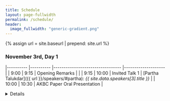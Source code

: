 ```yaml
---
title: Schedule
layout: page-fullwidth
permalink: /schedule/
header:
  image_fullwidth: "generic-gradient.png"
---
```


{% assign url = site.baseurl | prepend: site.url %}

### November 3rd, Day 1

|----------	|----------	|---------------------------------	|--------------------	|
| 9:00     	| 9:15     	| Opening Remarks                 	|                    	|
| 9:15     	| 10:00     | Invited Talk 1                  	| [Partha Talukdar]({{ url }}/speakers/#partha): *{{ site.data.speakers[3].title }}*         	|
| 10:00     | 10:30    	| AKBC Paper Oral Presentation     	|  <details>[How Optimal is Greedy Decoding for Extractive Question Answering?]({{ url }}/papers/17_how_optimal_is_greedy_decoding) <br /> Or Castel, Ori Ram, Avia Efrat, Omer Levy <br /><br /> [CascadER: Cross-Modal Cascading for Knowledge Graph Link Prediction]({{ url }}/papers/20_cascader_cross_modal_cascading) <br /> Tara Safavi, Doug Downey, Tom Hope                 |
| 10:30    	| 11:00    	| *Morning Coffee Break*          	|                    	|
| 11:00    	| 11:45   	| Invited Talk 2                  	| [Jessie Tennenbaum]({{ url }}/speakers/#jessie): *{{ site.data.speakers[8].title }}* 	|
| 11:45    	|  1:15   	| *Lunch Break*                    	|                     |
|  1:15     |  2:00    	| Invited Talk 3 (Virtual)         	| [Jason Eisner]({{ url }}/speakers/#eisner): *{{ site.data.speakers[1].title }}* 	|
|  2:00    	|  3:00   	| AKBC Virtual Poster Session   	|  <details>[A Study of Zero-shot Adaptation with Commonsense Knowledge]({{ url }}/papers/3_a_study_of_zero_shot_adaptatio) <br /> Jiarui Zhang, Filip Ilievski, Kaixin Ma, Jonathan Francis, Alessandro Oltramari <br /><br /> [Few-Shot Inductive Learning on Temporal Knowledge Graphs using Concept-Aware Information]({{ url }}/papers/6_few_shot_inductive_learning_on) <br /> Zifeng Ding, Jingpei Wu, Bailan He, Yunpu Ma, Zhen Han, Volker Tresp  <br /><br /> [Open-World Taxonomy and Knowledge Graph Co-Learning]({{ url }}/papers/11_open_world_taxonomy_and_knowle) <br /> Jiaying Lu, Carl Yang    <br /><br /> [Building Knowledge Graphs of Experientially Related Concepts]({{ url }}/papers/13_building_knowledge_graphs_of_e) <br /> Wenjie Yang, Xiaojuan Ma <br /><br />[Bending the Future: Autoregressive Modeling of Temporal Knowledge Graphs in Curvature-Variable Hyperbolic Spaces]({{ url }}/papers/18_bending_the_future_autoregress) <br /> Jihoon Sohn, Mingyu Derek Ma, Muhao Chen <br /><br /> [Decoupling Knowledge from Memorization: Retrieval-augmented Prompt Learning](https://arxiv.org/abs/2205.14704) <br /> Xiang Chen, Lei Li, Ningyu Zhang, Xiaozhuan Liang, Shumin Deng, Chuanqi Tan, Fei Huang, Luo Si, Huajun Chen  <br /><br /> [DeepKE: A Deep Learning Based Knowledge Extraction Toolkit for Knowledge Base Population](https://arxiv.org/abs/2201.03335) <br /> Ningyu Zhang, Xin Xu, Liankuan Tao, Haiyang Yu, Hongbin Ye, Shuofei Qiao, Xin Xie, Xiang Chen, Zhoubo Li, Lei Li, Xiaozhuan Liang, Yunzhi Yao, Shumin Deng, Peng Wang, Wen Zhang, Guozhou Zheng     <br /><br /> [Commonsense Knowledge Salience Evaluation with a Benchmark Dataset in E-commerce](https://arxiv.org/abs/2205.10843) <br /> Yincen Qu, Ningyu Zhang, Hui Chen, zelin dai, Zezhong Xu, Chengming Wang, QIANG CHEN <br /><br /> [Towards Realistic Low-resource Relation Extraction: A Benchmark with Empirical Baseline Study](https://arxiv.org/abs/2210.10678) <br /> Xin Xu, Xiang Chen, Ningyu Zhang, Xin Xie, Xi Chen  <br /><br /> [Generative Multi-hop Retrieval](https://arxiv.org/abs/2204.13596) <br /> Hyunji Lee, Sohee Yang, Hanseok Oh, Minjoon Seo     <br /><br /> [Schema-Guided Event Graph Completion]({{ url }}/papers/4_schema_guided_event_graph_comp) <br /> Hongwei Wang, Zixuan Zhang, Sha Li, Jiawei Han, Yizhou Sun, Hanghang Tong, Joseph Olive, Heng Ji <br /><br /> [Knowledge Base Question Answering: A Semantic Parsing Perspective]({{ url }}/papers/23_knowledge_base_question_answer) <br /> Yu Gu, Vardaan Pahuja, Gong Cheng, Yu Su  <br /><br /> [ArcaneQA: Dynamic Program Induction and Contextualized Encoding for Knowledge Base Question Answering](https://arxiv.org/abs/2204.08109) <br /> Yu Gu, Yu Su  <br /><br /> [KAMEL: Knowledge Analysis with Multitoken Entities in Language Models ]({{ url }}/papers/15_kamel_knowledge_analysis_with_) <br /> Jan-Christoph Kalo, Leandra Fichtel                      |
|  3:00    	|  3:30    	| *Afternoon Coffee Break*         	|                    	|
|  3:30    	|  4:15     | Invited Talk 4                  	| [Yordan Zaykov]({{ url }}/speakers/#zaykov): *{{ site.data.speakers[6].title }}*         	|
|  4:15     |  5:00     | Invited Talk 5 (Virtual)         	| [Dipanjan Das]({{ url }}/speakers/#dipanjan): *{{ site.data.speakers[0].title }}*         	|

### November 4th, Day 2

|----------	|----------	|---------------------------------	|--------------------	|
| 9:00     	| 9:45     | Invited Talk 6                  	| [Tom Hope]({{ url }}/speakers/#hope): *{{ site.data.speakers[7].title }}*	|
| 9:45     | 10:30    	| Invited Talk 7                  	| [Angeliki Lazaridou]({{ url }}/speakers/#Angeliki): *{{ site.data.speakers[4].title }}*         	|
| 10:30    	| 11:00    	| *Morning Coffee Break*          	|                    	|
| 11:00    	| 12:15   	| AKBC In Person Paper Poster Session     	|  <details> [Few-Shot Inductive Learning on Temporal Knowledge Graphs using Concept-Aware Information]({{ url }}/papers/6_few_shot_inductive_learning_on) <br /> Zifeng Ding, Jingpei Wu, Bailan He, Yunpu Ma, Zhen Han, Volker Tresp  <br /><br /> [Understanding Distantly Supervised Relation Extraction through Semantic Error Analysis]({{ url }}/papers/14_understanding_distantly_superv) <br /> Jan-Christoph Kalo, Benno Kruit, Stefan Schlobach    <br /><br /> [Pseudo-Riemannian Embedding Models for Multi-Relational Graph Representations]({{ url }}/papers/12_pseudo_riemannian_embedding_mo) <br /> Saee Gopal Paliwal, Angus Brayne, Benedek Fabian, Maciej Wiatrak, Aaron Sim <br /><br /> [KAMEL: Knowledge Analysis with Multitoken Entities in Language Models ]({{ url }}/papers/15_kamel_knowledge_analysis_with_) <br /> Jan-Christoph Kalo, Leandra Fichtel  <br /><br /> [Gollum: A Gold Standard for Large Scale Multi Source Knowledge Graph Matching]({{ url }}/papers/16_gollum_a_gold_standard_for_lar) <br /> Sven Hertling, Heiko Paulheim     <br /><br /> [Training Vision-Language Models with Less Bimodal Supervision]({{ url }}/papers/21_training_vision_language_model) <br /> Elad Segal, Ben Bogin, Jonathan Berant <br /><br /> [A Systematic Investigation of KB-Text Embedding Alignment at Scale](https://aclanthology.org/2021.acl-long.139.pdf) <br /> Vardaan Pahuja, Yu Gu, Wenhu Chen, Mehdi Bahrami, Lei Liu, Wei-Peng Chen, Yu Su  <br /><br /> [UnCommonSense: Informative Negative Knowledge about Everyday Concepts](https://deepai.org/publication/uncommonsense-informative-negative-knowledge-about-everyday-concepts) <br /> Hiba Arnaout, Simon Razniewski, Gerhard Weikum, Jeff Z. Pan     <br /><br /> [Discovering Fine-Grained Semantics in Knowledge Graph Relations](https://arxiv.org/abs/2202.08917) <br /> Nitisha Jain, Ralf Krestel <br /><br /> [Learning Proof Path Selection Policies in Neural Theorem Proving](http://ceur-ws.org/Vol-3212/paper5.pdf) <br /> Matthew Morris, Pasquale Minervini, Phil Blunsom  <br /><br /> [Meta-Learning a Cross-lingual Manifold for Semantic Parsing](https://arxiv.org/abs/2209.12577) <br /> Tom Sherborne, Mirella Lapata    <br /><br /> [CODEC: Complex Document and Entity Collection](https://arxiv.org/abs/2205.04546?context=cs) <br /> Iain Mackie, Paul Owoicho, Carlos Gemmell, Sophie Fischer, Sean MacAvaney, Jeff Dalton <br /><br /> [Start Small, Think Big: On Hyperparameter Optimization for Large-Scale Knowledge Graph Embeddings](https://arxiv.org/abs/2207.04979) <br /> Adrian Kochsiek, Fritz Niesel, Rainer Gemulla  <br /><br />                       |
| 12:15    	|  1:45   	| *Lunch Break*                    	|                     |
|  1:45     |  2:30    	| Invited Talk 8                  	| [Stephan Lewandowsky]({{ url }}/speakers/#lewandowsky): *{{ site.data.speakers[5].title }}* 	|
|  2:30    	|  3:15   	| AKBC Paper Award Session         	| <details>[Entity-Centric Query Refinement]({{ url }}/papers/19_entity_centric_query_refinemen) <br /> David Wadden, Nikita Gupta, Kenton Lee, Kristina Toutanova <br /><br /> [Few-Shot Inductive Learning on Temporal Knowledge Graphs using Concept-Aware Information]({{ url }}/papers/6_few_shot_inductive_learning_on) <br /> Zifeng Ding, Jingpei Wu, Bailan He, Yunpu Ma, Zhen Han, Volker Tresp  <br /><br /> [Supervised Relation Classification as Two-way Span-Prediction]({{ url }}/papers/Supervised_Relation_Classification_as_Two_way_Span_Prediction_AKBC) <br /> Amir David Nissan Cohen, Shachar Rosenman, Yoav Goldberg                    |
|  3:15    	|  3:45    	| *Afternoon Coffee Break*         	|                    	|
|  3:45    	|  4:30     | Invited Talk 9 (Virtual)        	| [Douwe Kiela]({{ url }}/speakers/#douwe): *{{ site.data.speakers[2].title }}*         	|
|  4:30     |  5:15     | Invited Talk 10 (Virtual)       	| [He He]({{ url }}/speakers/#hehe): *{{ site.data.speakers[9].title }}*       	|
|  5:15    	| 5:20     	| Closing Remarks                 	|                    	|
|  5:30     |  -       	| *Social Event*                     	| *Location*: [Outpost Tower Hill - BrewDog](https://www.brewdog.com/uk/brewdog-tower-hill-outpost) |

### November 5th, Day 3 (Workshops): 

|----------	|----------	|---------------------------------	|--------------------	|
| 09:00   	| 10:30    	| [Workshop on Social Aspects of Automated Knowledge Base Construction](https://sites.google.com/view/socialakbc/home)  | |
| 10:30     | 11:00     | Coffee Break
| 11:00   	| 12:30    	| [Workshop on Social Aspects of Automated Knowledge Base Construction](https://sites.google.com/view/socialakbc/home)  | |
| 12:30     | 14:00     | Lunch Break
| 14:00     | 15:30     | [Knowledge Graphs for Finance and Economics](https://finance-at-akbc.bubbleapps.io/) | VIRTUAL: [Weak, Indirect and Self Supervision for Knowledge Extraction (WISE Supervision)](https://wise-supervision.github.io/) |
| 15:30     | 16:00     | Coffee Break
| 16:00     | 17:30     | [Knowledge Graphs for Finance and Economics](https://finance-at-akbc.bubbleapps.io/) | VIRTUAL: [Weak, Indirect and Self Supervision for Knowledge Extraction (WISE Supervision)](https://wise-supervision.github.io/) |
